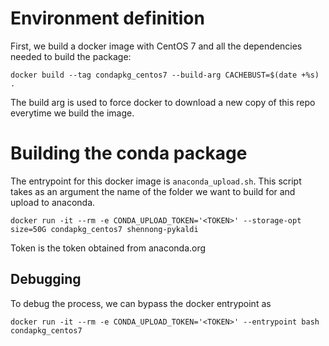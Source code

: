 # Environment definition

First, we build a docker image with CentOS 7 and all the dependencies needed to build the package:

```
docker build --tag condapkg_centos7 --build-arg CACHEBUST=$(date +%s) .
```

The build arg is used to force docker to download a new copy of this repo everytime we build the image. 

# Building the conda package
The entrypoint for this docker image is `anaconda_upload.sh`. This script takes as an argument the name of the folder we want to build for and upload to anaconda.
```
docker run -it --rm -e CONDA_UPLOAD_TOKEN='<TOKEN>' --storage-opt size=50G condapkg_centos7 shennong-pykaldi
```

Token is the token obtained from anaconda.org

## Debugging
To debug the process, we can bypass the docker entrypoint as 
```
docker run -it --rm -e CONDA_UPLOAD_TOKEN='<TOKEN>' --entrypoint bash condapkg_centos7
```
